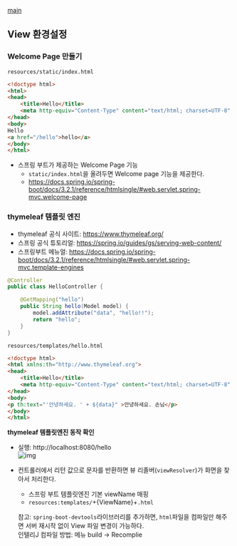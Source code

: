 [main](../..)
## View 환경설정

### Welcome Page 만들기
`resources/static/index.html`
```html
<!doctype html>
<html>
<head>
    <title>Hello</title>
    <meta http-equiv="Content-Type" content="text/html; charset=UTF-8" />
</head>
<body>
Hello
<a href="/hello">hello</a>
</body>
</html>
```
- 스프링 부트가 제공하는 Welcome Page 기능
    - `static/index.html`을 올려두면 Welcome page 기능을 제공한다.
    - https://docs.spring.io/spring-boot/docs/3.2.1/reference/htmlsingle/#web.servlet.spring-mvc.welcome-page

### thymeleaf 템플릿 엔진
- thymeleaf 공식 사이트: https://www.thymeleaf.org/
- 스프링 공식 튜토리얼: https://spring.io/guides/gs/serving-web-content/
- 스프링부트 메뉴얼: https://docs.spring.io/spring-boot/docs/3.2.1/reference/htmlsingle/#web.servlet.spring-mvc.template-engines

```java
@Controller
public class HelloController {

    @GetMapping("hello")
    public String hello(Model model) {
        model.addAttribute("data", "hello!!");
        return "hello";
    }
}
```

`resources/templates/hello.html`
```html
<!doctype html>
<html xmlns:th="http://www.thymeleaf.org">
<head>
    <title>Hello</title>
    <meta http-equiv="Content-Type" content="text/html; charset=UTF-8" />
</head>
<body>
<p th:text="'안녕하세요. ' + ${data}" >안녕하세요. 손님</p>
</body>
</html>
```

**thymeleaf 템플릿엔진 동작 확인**
- 실행: http://localhost:8080/hello<br>
![img](https://velog.velcdn.com/images/junsj119/post/8f5938a4-b7e4-46a2-963b-7084f4486366/image.png)

- 컨트롤러에서 리턴 값으로 문자를 반환하면 뷰 리졸버(`viewResolver`)가 화면을 찾아서 처리한다.
    - 스프링 부트 템플릿엔진 기본 viewName 매핑
    - `resources:templates/`+{ViewName}+`.html`

    참고: `spring-boot-devtools`라이브러리를 추가하면, `html`파일을 컴파일만 해주면 서버 재시작 없이 View 파일 변경이 가능하다.<br>
    인텔리J 컴파일 방법: 메뉴 build -> Recomplie
